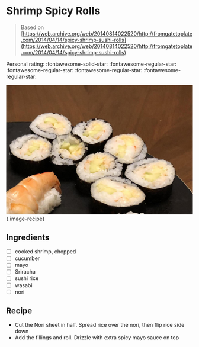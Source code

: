 # Shrimp Spicy Rolls

> Based on [https://web.archive.org/web/20140814022520/http://fromgatetoplate.com/2014/04/14/spicy-shrimp-sushi-rolls](https://web.archive.org/web/20140814022520/http://fromgatetoplate.com/2014/04/14/spicy-shrimp-sushi-rolls)

<!-- {cts} rating=1; (User can specify rating on scale of 1-5) -->

Personal rating: :fontawesome-solid-star: :fontawesome-regular-star: :fontawesome-regular-star: :fontawesome-regular-star: :fontawesome-regular-star:

<!-- {cte} -->

<!-- {cts} name_image=shrimp_spicy_rolls.jpeg; (User can specify image name) -->

![shrimp_spicy_rolls.jpeg](./shrimp_spicy_rolls.jpeg){.image-recipe}

<!-- {cte} -->

## Ingredients

- [ ] cooked shrimp, chopped
- [ ] cucumber
- [ ] mayo
- [ ] Sriracha
- [ ] sushi rice
- [ ] wasabi
- [ ] nori

## Recipe

- Cut the Nori sheet in half. Spread rice over the nori, then flip rice side down
- Add the fillings and roll. Drizzle with extra spicy mayo sauce on top
